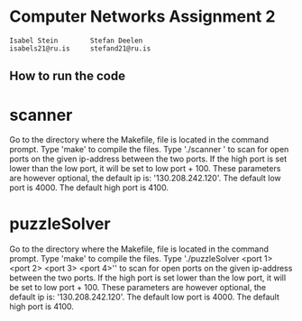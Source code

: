 # Computer Networks Assignment 2
    Isabel Stein        Stefan Deelen
    isabels21@ru.is     stefand21@ru.is

## How to run the code
# scanner
Go to the directory where the Makefile, file is located in the command prompt. 
Type 'make' to compile the files. 
Type './scanner <ip-addr> <low port> <high port>' to scan for open ports on the given ip-address between the two ports.
If the high port is set lower than the low port, it will be set to low port + 100.
These parameters are however optional, the default ip is: '130.208.242.120'. 
The default low port is 4000. The default high port is 4100.

# puzzleSolver
Go to the directory where the Makefile, file is located in the command prompt. 
Type 'make' to compile the files. 
Type './puzzleSolver <ip-addr> <port 1> <port 2> <port 3> <port 4>'' to scan for open ports on the given ip-address between the two ports.
If the high port is set lower than the low port, it will be set to low port + 100.
These parameters are however optional, the default ip is: '130.208.242.120'. 
The default low port is 4000. The default high port is 4100.